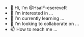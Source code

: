 - 👋 Hi, I’m @HsalF-esereveR
- 👀 I’m interested in ...
- 🌱 I’m currently learning ...
- 💞️ I’m looking to collaborate on ...
- 📫 How to reach me ...

<!---
HsalF-esereveR/HsalF-esereveR is a ✨ special ✨ repository because its `README.md` (this file) appears on your GitHub profile.
You can click the Preview link to take a look at your changes.
--->
